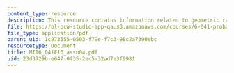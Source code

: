 ```yaml
---
content_type: resource
description: This resource contains information related to geometric random variables.
file: https://ol-ocw-studio-app-qa.s3.amazonaws.com/courses/6-041-probabilistic-systems-analysis-and-applied-probability-fall-2010/23d3729be6470f352ec532ad7e3f9981_MIT6_041F10_assn04.pdf
file_type: application/pdf
parent_uid: 1c873555-0503-f79e-f7c3-98c2a7390ebc
resourcetype: Document
title: MIT6_041F10_assn04.pdf
uid: 23d3729b-e647-0f35-2ec5-32ad7e3f9981
---
```

